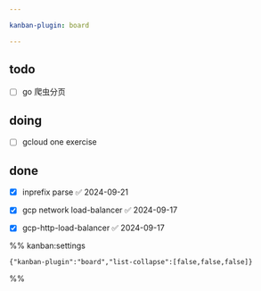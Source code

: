 ```yaml
---

kanban-plugin: board

---
```


## todo

- [ ] go 爬虫分页


## doing

- [ ] gcloud one exercise


## done

- [x] inprefix  parse ✅ 2024-09-21
- [x] gcp network load-balancer ✅ 2024-09-17
- [x] gcp-http-load-balancer ✅ 2024-09-17




%% kanban:settings
```
{"kanban-plugin":"board","list-collapse":[false,false,false]}
```
%%
